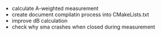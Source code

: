 * calculate A-weighted measurement
* create document compilatin process into CMakeLists.txt
* improve dB calculation
* check why sma crashes when closed during measurement

